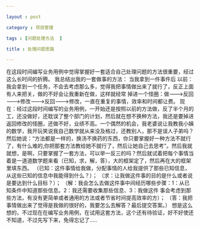 ```yaml
---

layout : post

category : 项目管理

tags : [问题处理方法  ]

title : 处理问题思路

---
```


   在这段时间编写业务用例中觉得掌握好一套适合自己处理问题的方法很重要，经过这么长时间的折腾。
我总结出我的一套做事的方法：
   当我拿到一件事件后
   以前：我会拿到一个任务，不会去考虑那么多，觉得我把事情做出来了就行了，反正上面有人来把关，做的不好会让我重新在做，这样就经常
         掉进一个怪圈：做———>反回———>修改———>反回———>修改，一直在重复的事情，效率和时间都让费。
   现在：经过这段时间编写的业务用例，一开始还是按照以前的方法做，反了半个月的工，还没做好，还耽误了整个部门的计划，然后就在想不换种方法，我还是要掉进返回修改的怪圈，还做不好，业绩不高。一个偶然的机会，我老婆说让我教我小姨的数学，我开玩笑说我自己数学就从来没及格过，还教别人，那不是误人子弟吗？然后她说：“方法都是一样的，换汤不换药的东西，你只要掌握好一种方法不就行了，有什么难的,你把那套方法教给她不就行了，然后让她自己去思考”。然后我就就想，是啊，只要掌握了一套方法，可以举一反三的吗？然后就试着把每个事情当着是一道道数学题来看（已知，求，解，答），大的框架定了，然后再在大的框架里填东西。
（已知：这件事情给我做，分配事情的人给我提供了那些已知信息，从这些已知的信息中我能得到什么？）；
（求：让我做这件事的目的是什么或者说是要达到什么目标？）；
（解：我会怎么去做这件事中间经历哪些步骤：1：从已知条件中知道那些信息。2：我还需要收集那些信息、3：我做这件                     事会考虑到那些方法，有没有更简单或者通用的方法或者节省时间提高效率的方）；
 （答：我把事情做出来了觉得是我做的很好的，我要怎么去解答？最后提交答案。）
 想是这么想的，不过现在在编写业务用例，在试用这套方法，这个还有待验证，好不好使还不知道，不过先写下来，免得忘记了.....
           